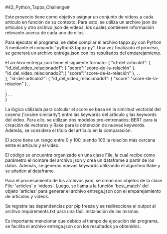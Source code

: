 #42_Python_Tappx_Challenge#

Este proyecto tiene como objetivo asignar un conjunto de vídeos a cada artículo en función de su contexto. Para esto, se utiliza un archivo json de artículos y otro archivo json de vídeos, los cuales contienen información relevante acerca de cada uno de ellos.

Para ejecutar el programa, se debe compilar el archivo tappx.py con Python 3 mediante el comando "python3 tappx.py". Una vez finalizado el proceso, se generará un archivo entrega.json con los resultados del emparejamiento.

El archivo entrega.json tiene el siguiente formato:
    {
    "id-del-articulo1": {
        "id_del_video_relacionado1": {
            "score":"score-de-la-relación"
        },
        "id_del_video_relacionado2":{
            "score":"score-de-la-relación"
        },
        .
        .            
    },
    "id-del-articulo2": {
        "id_del_video_relacionado1": {
            "score":"score-de-la-relacion"
        },
        .   
        .            
    }
    .
    .        
}

La lógica utilizada para calcular el score se basa en la similitud vectorial del coseno ('cosine similarity') entre las keywords del artículo y las keywords del video. Para ello, se utilizan dos modelos pre-entrenados: BERT para la creación de vectores y Rake para la obtención de nuevas keywords. Además, se considera el título del artículo en la comparación.

El score tiene un rango entre 0 y 100, siendo 100 la relación más cercana entre el artículo y el video.

El código se encuentra organizado en una clase File, la cual recibe como parámetro el nombre del archivo json y crea un dataframe a partir de los datos. Además, se generan nuevas keywords utilizando el algoritmo Rake y se añaden al dataframe.

Para el procesamiento de los archivos json, se crean dos objetos de la clase File: 'articles' y 'videos'. Luego, se llama a la función 'best_match' del objeto 'articles' para generar el archivo entrega.json con el emparejamiento de artículos y videos.

Se registra las dependencias por pip freeze y se redirecciona el output al archivo requirements.txt para una fácil instalación de las mismas.

Es importante mencionar que debido al tiempo de ejecución del programa, se facilita el archivo entrega.json con los resultados ya obtenidos.
